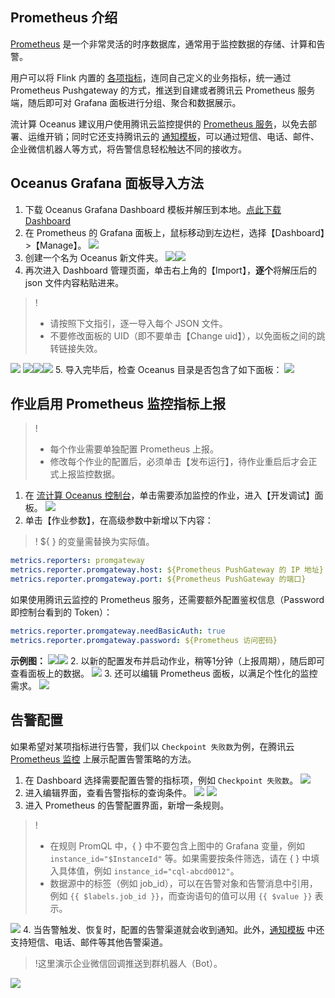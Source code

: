## Prometheus 介绍
[Prometheus](https://prometheus.io/) 是一个非常灵活的时序数据库，通常用于监控数据的存储、计算和告警。

用户可以将 Flink 内置的 [各项指标](https://ci.apache.org/projects/flink/flink-docs-release-1.11/zh/monitoring/metrics.html)，连同自己定义的业务指标，统一通过 Prometheus Pushgateway 的方式，推送到自建或者腾讯云 Prometheus 服务端，随后即可对 Grafana 面板进行分组、聚合和数据展示。

流计算 Oceanus 建议用户使用腾讯云监控提供的 [Prometheus 服务](https://ci.apache.org/projects/flink/flink-docs-release-1.11/zh/monitoring/metrics.html)，以免去部署、运维开销；同时它还支持腾讯云的 [通知模板](https://console.cloud.tencent.com/monitor/alarm2/notice)，可以通过短信、电话、邮件、企业微信机器人等方式，将告警信息轻松触达不同的接收方。

## Oceanus Grafana 面板导入方法
1. 下载 Oceanus Grafana Dashboard 模板并解压到本地。[点此下载 Dashboard](https://oceanus-public-1257058918.cos.ap-guangzhou.myqcloud.com/Oceanus-Prometheus-Dashboard.zip)
2. 在 Prometheus 的 Grafana 面板上，鼠标移动到左边栏，选择【Dashboard】>【Manage】。
![](https://main.qcloudimg.com/raw/4899b13ef9523d5f5dbb3491018dc6aa.png)
3. 创建一个名为 Oceanus 新文件夹。
![](https://main.qcloudimg.com/raw/e6886e7dd7b99a6d1ebca724bd923d50.png)![](https://main.qcloudimg.com/raw/ce24ede1a62e492fbf2fa9e896d2883b.png)
4. 再次进入 Dashboard 管理页面，单击右上角的【Import】，**逐个**将解压后的 json 文件内容粘贴进来。
> !
>- 请按照下文指引，逐一导入每个 JSON 文件。
>- 不要修改面板的 UID（即不要单击【Change uid】），以免面板之间的跳转链接失效。
>
![](https://main.qcloudimg.com/raw/262bcf13814f254c8eac922e62a81852.png)
![](https://main.qcloudimg.com/raw/dc0a7cd37ebdb2154ee0f03d2a0df7b0.png)![](https://main.qcloudimg.com/raw/61ad2099bbc35aa07c5256fce2e48784.png)![](https://main.qcloudimg.com/raw/54481cc9355d7bc21a6c25faeb89f48d.png)
5. 导入完毕后，检查 Oceanus 目录是否包含了如下面板：
![](https://main.qcloudimg.com/raw/cc4eda9ac87d43c1ff9f6840f0ccec1c.png)

## 作业启用 Prometheus 监控指标上报
> !
>- 每个作业需要单独配置 Prometheus 上报。
>- 修改每个作业的配置后，必须单击【发布运行】，待作业重启后才会正式上报监控数据。

1. 在 [流计算 Oceanus 控制台](https://console.cloud.tencent.com/oceanus/job)，单击需要添加监控的作业，进入【开发调试】面板。
![](https://main.qcloudimg.com/raw/469266f4c077fa0584113f8bc231f037.png)
2. 单击【作业参数】，在高级参数中新增以下内容：
> ! ${ } 的变量需替换为实际值。
> 
```yaml
metrics.reporters: promgateway
metrics.reporter.promgateway.host: ${Prometheus PushGateway 的 IP 地址}
metrics.reporter.promgateway.port: ${Prometheus PushGateway 的端口}
```
 如果使用腾讯云监控的 Prometheus 服务，还需要额外配置鉴权信息（Password 即控制台看到的 Token）：
```yaml
metrics.reporter.promgateway.needBasicAuth: true
metrics.reporter.promgateway.password: ${Prometheus 访问密码}
```
 **示例图：**
![](https://main.qcloudimg.com/raw/3f305d970ab40af7b6b99aa1808086f0.png)![](https://main.qcloudimg.com/raw/b36788e0d29379f88f408bf3be892d64.png)
2. 以新的配置发布并启动作业，稍等1分钟（上报周期），随后即可查看面板上的数据。
![](https://main.qcloudimg.com/raw/740638bdbdefa2d860d0afbfb623a278.png)
3. 还可以编辑 Prometheus 面板，以满足个性化的监控需求。
![](https://main.qcloudimg.com/raw/173aba463177171d6ecfd26f4a1b4d79.png)

## 告警配置
如果希望对某项指标进行告警，我们以 `Checkpoint 失败数`为例，在腾讯云 [Prometheus 监控](https://console.cloud.tencent.com/monitor/prometheus) 上展示配置告警策略的方法。
1. 在 Dashboard 选择需要配置告警的指标项，例如 `Checkpoint 失败数`。
![](https://main.qcloudimg.com/raw/aa79e8cca779680dac9317d0e8535154.png)
2. 进入编辑界面，查看告警指标的查询条件。
![](https://main.qcloudimg.com/raw/846fe998f9c201d66cf25247df455fef.png)
![](https://main.qcloudimg.com/raw/617f95916d5f5eb2aa13e4781e411a57.png)
3. 进入 Prometheus 的告警配置界面，新增一条规则。
> ! 
>- 在规则 PromQL 中，{ } 中不要包含上图中的 Grafana 变量，例如 `instance_id="$InstanceId"` 等。如果需要按条件筛选，请在 { } 中填入具体值，例如 `instance_id="cql-abcd0012"`。
>- 数据源中的标签（例如 job_id），可以在告警对象和告警消息中引用，例如 `{{ $labels.job_id }}`，而查询语句的值可以用 `{{ $value }}` 表示。
> 
![](https://main.qcloudimg.com/raw/ec1b90b289b6a92e816e03c579a51e1f.png)
4. 当告警触发、恢复时，配置的告警渠道就会收到通知。此外，[通知模板](https://console.cloud.tencent.com/monitor/alarm2/notice) 中还支持短信、电话、邮件等其他告警渠道。
> !这里演示企业微信回调推送到群机器人（Bot）。
> 
![](https://main.qcloudimg.com/raw/a30e7fcb7a181fed581c9e7901905e32.png)
